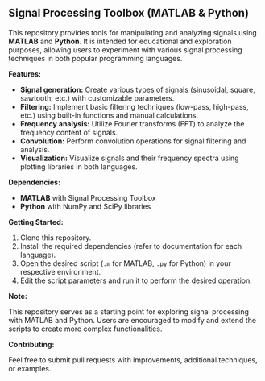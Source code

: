 ## Signal Processing Toolbox (MATLAB & Python)

This repository provides tools for manipulating and analyzing signals using **MATLAB** and **Python**. It is intended for educational and exploration purposes, allowing users to experiment with various signal processing techniques in both popular programming languages.

**Features:**

* **Signal generation:** Create various types of signals (sinusoidal, square, sawtooth, etc.) with customizable parameters.
* **Filtering:** Implement basic filtering techniques (low-pass, high-pass, etc.) using built-in functions and manual calculations.
* **Frequency analysis:** Utilize Fourier transforms (FFT) to analyze the frequency content of signals.
* **Convolution:** Perform convolution operations for signal filtering and analysis.
* **Visualization:** Visualize signals and their frequency spectra using plotting libraries in both languages.

**Dependencies:**

* **MATLAB** with Signal Processing Toolbox
* **Python** with NumPy and SciPy libraries

**Getting Started:**

1. Clone this repository.
2. Install the required dependencies (refer to documentation for each language).
3. Open the desired script (`.m` for MATLAB, `.py` for Python) in your respective environment.
4. Edit the script parameters and run it to perform the desired operation.

**Note:**

This repository serves as a starting point for exploring signal processing with MATLAB and Python. Users are encouraged to modify and extend the scripts to create more complex functionalities.

**Contributing:**

Feel free to submit pull requests with improvements, additional techniques, or examples.

